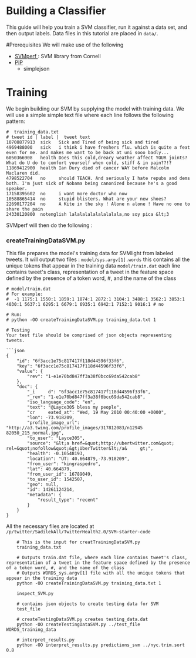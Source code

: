 Building a Classifier
=======================================
This guide will help you train a SVM classifier, run it against a data set, and then output labels.
Data files in this tutorial are placed in `data/`.


#Prerequisites
We will make use of the following 
- [ SVMperf ](http://www.cs.cornell.edu/people/tj/svm_light/svm_perf.html) : SVM library from Cornell
- [PIP](https://pypi.python.org/pypi/pip)
  - simplejson
  
# Training
We begin building our SVM by supplying the model with training data. We will use a simple 
simple text file where each line follows the following pattern:

```CSV
#  training_data.txt
# tweet id | label |  tweet text
10708877913  sick   Sick and Tired of being sick and tired 
4969488000   sick   i think i have freshers flu. which is quite a feat even for me. and makes me want to be back at uni sooo badly...
6050366908   health Does this cold,dreary weather affect YOUR joints? What do U do to comfort yourself when cold, stiff & in pain??!? 
11869412900  health Ian Dury died of cancer WAY before Malcolm Maclaren did. 
4798522704   no     should TEACH. And seriously I hate repubs and dems both. I'm just sick of Nobama being canonized because he's a good speaker. 
17158395602  no     i want more doctor who now 
10588865414  no     stupid blisters. What are your new shoes? 
22690177204  no     A Kite in the sky ! Alone n alone ! Have no one to share the pain 
24330120800  notenglish lalalalalalalalalala,no soy pica &lt;3 
```

SVMperf will then do the following : 
### createTrainingDataSVM.py
This file prepares the model's training data for SVMlight from labeled tweets. It will output two files :
`model/sys.argv[1].words` this contains all the unique tokens that appear in the training data
`model/train.dat` each line contains tweet's class, representation of a tweet in the feature space defined by the presence of a token word, #, and the name of the class

```dat
# model/train.dat
# For example:
#  -1 1175:1 1550:1 1859:1 1874:1 2872:1 3104:1 3488:1 3562:1 3853:1 4030:1 5637:1 6295:1 6679:1 6935:1 6942:1 7152:1 9016:1 # no

# Run: 
# python -OO createTrainingDataSVM.py training_data.txt 1 

# Testing
Your test file should be comprised of json objects representing tweets. 

```json
{
    "id": "6f3acc1e75c817417f118d44596f33f6",
    "key": "6f3acc1e75c817417f118d44596f33f6",
    "value": {
        "rev": "1-e1e70bd847ff3a38f0bcc69da542cab8"
    },
    "doc": {
        "_i     d": "6f3acc1e75c817417f118d44596f33f6",
        "_rev": "1-e1e70bd847ff3a38f0bcc69da542cab8",
        "iso_language_code": "en",
        "text": "@Layce305 bless my people",
        "cr     eated_at": "Wed, 19 May 2010 00:40:00 +0000",
        "lon": -73.918209,
        "profile_image_url": "http://a3.twimg.com/profile_images/317812083/n12945     82050_215_normal.jpg",
        "to_user": "Layce305",
        "source": "&lt;a href=&quot;http://ubertwitter.com&quot; rel=&quot;nofollow&quot;&gt;UberTwitter&lt;/a&     gt;",
        "health": -0.10548193,
        "location": "ÜT: 40.664879,-73.918209",
        "from_user": "kingraspedro",
        "lat": 40.664879,
        "from_user_id": 16789049,
        "to_user_id": 1542507,
        "geo": null,
        "id": 14261124214,
        "metadata": {
            "result_type": "recent"
        }
    }
}
```


All the necessary files are located at `/p/twitter/SadilekAll/TwitterHealth2.0/SVM-starter-code`
```
    # This is the input for creatTrainingDataSVM.py
    training_data.txt  
  
    # Outputs train.dat file, where each line contains tweet's class, representation of a tweet in the feature space defined by the presence of a token word, #, and the name of the class
    # Outputs WORDS_sys.argv[1] file with all the unique tokens that appear in the training data
    python -OO createTrainingDataSVM.py training_data.txt 1
  
    inspect_SVM.py  

    # contains json objects to create testing data for SVM
    test_file 
    
    # createTestingDataSVM.py creates testing_data.dat
    python -OO createTestingDataSVM.py ../test_file WORDS_training_data

    # interpret_results.py 
    python -OO interpret_results.py predictions_svm ../nyc.trim.sort 0.8
```
